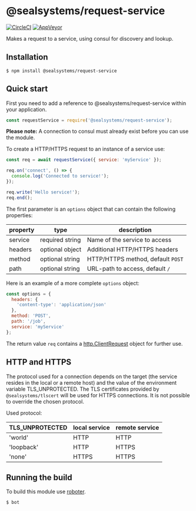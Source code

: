 # @sealsystems/request-service

[![CircleCI](https://circleci.com/gh/sealsystems/node-request-service.svg?style=svg)](https://circleci.com/gh/sealsystems/node-request-service)
[![AppVeyor](https://ci.appveyor.com/api/projects/status/chim3vr5tfkbj03p?svg=true)](https://ci.appveyor.com/project/Plossys/node-request-service)

Makes a request to a service, using consul for discovery and lookup.

## Installation

```shell
$ npm install @sealsystems/request-service
```

## Quick start

First you need to add a reference to @sealsystems/request-service within your application.

```javascript
const requestService = require('@sealsystems/request-service');
```

**Please note:** A connection to consul must already exist before you can use the module.

To create a HTTP/HTTPS request to an instance of a service use:

```javascript
const req = await requestService({ service: 'myService' });

req.on('connect', () => {
  console.log('Connected to service!');
});

req.write('Hello service!');
req.end();
```

The first parameter is an `options` object that can contain the following properties:

| property  | type            | description                        |
|-----------|-----------------|------------------------------------|
| service   | required string | Name of the service to access      |
| headers   | optional object | Additional HTTP/HTTPS headers      |
| method    | optional string | HTTP/HTTPS method, default `POST`  |
| path      | optional string | URL-path to access, default `/`    |

Here is an example of a more complete `options` object:

```javascript
const options = {
  headers: {
    'content-type': 'application/json'
  },
  method: 'POST',
  path: '/job',
  service: 'myService'
};
```

The return value `req` contains a [http.ClientRequest](https://nodejs.org/api/http.html#http_class_http_clientrequest) object for further use.

## HTTP and HTTPS

The protocol used for a connection depends on the target (the service resides in the local or a remote host) and the value of the environment variable TLS_UNPROTECTED. The TLS certificates provided by `@sealsystems/tlscert` will be used for HTTPS connections. It is not possible to override the chosen protocol.

Used protocol:

| TLS_UNPROTECTED | local service | remote service |
| --------------- | ------------- | -------------- |
| 'world'         | HTTP          | HTTP           |
| 'loopback'      | HTTP          | HTTPS          |
| 'none'          | HTTPS         | HTTPS          |

## Running the build

To build this module use [roboter](https://www.npmjs.com/package/roboter).

```shell
$ bot
```
